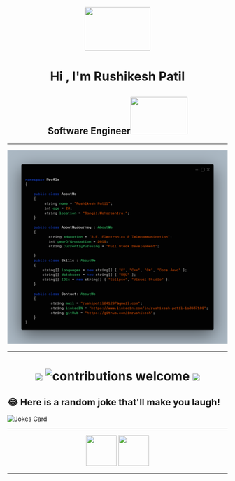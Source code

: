 <p align="center">
<img src="https://media.giphy.com/media/bcKmIWkUMCjVm/giphy.gif" width = "150px" height = "100px">

   <h1 align="center">Hi , I'm Rushikesh Patil  </h1> 
   
 
 <h2 align="center">Software Engineer<img  src="https://media.giphy.com/media/2zeji2UedvZzvIZ45N/giphy.gif" width = "130px" height = "85px"> </h2>
 
 ***


</p>


<img src="/profile.png">


***

<p align="center">
 <h1 align="center">
  
![](https://visitor-badge.glitch.me/badge?page_id=imrushikesh.imrushikesh)
![contributions welcome](https://img.shields.io/badge/contributions-welcome-brightgreen.svg?style=flat)
![](https://img.shields.io/badge/focusOn-Programming-green)
    
 </h1>
</p>

## 😂 Here is a random joke that'll make you laugh!
![Jokes Card](https://readme-jokes.vercel.app/api)


***


<p align="center">
<p align="center">
<a  href="https://www.github.com/imrushikesh"><img src="https://img.icons8.com/ios/20/000000/github--v2.gif" style="width:5em; height:5em;"/></a>  <a href="https://www.linkedin.com/in/rushikesh-patil-1a3937189"><img src="https://img.icons8.com/wired/64/000000/linkedin--v2.gif" style="width:5em; height:5em;"/></a>

  
***
  
 </p>

</p>
